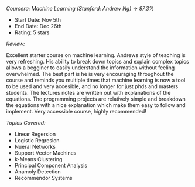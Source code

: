 *Coursera: Machine Learning (Stanford: Andrew Ng) -> 97.3%*

- Start Date: Nov 5th
- End Date: Dec 26th
- Rating: 5 stars

*Review:*

Excellent starter course on machine learning.  Andrews style of teaching
is very refreshing.  His ability to break down topics and explain complex
topics allows a begginer to easily understand the information without
feeling overwhelmed.  The best part is he is very encouraging throughout
the course and reminds you multiple times that machine learning is 
now a tool to be used and very accesible, and no longer for just 
phds and masters students.  The lectures notes are written out with
explanations of the equations.  The programming projects are relatively
simple and breakdown the equations with a nice explanation which
make them easy to follow and implement.  Very accessible course, highly
recommended!

*Topics Covered:*

- Linear Regersion
- Logistic Regresion
- Nueral Networks
- Support Vector Machines
- k-Means Clustering
- Principal Component Analysis
- Anamoly Detection
- Recommendor Systems
